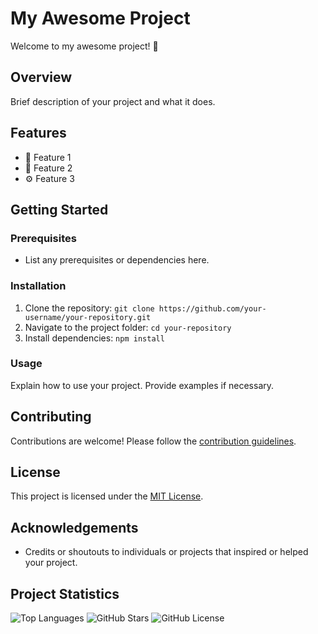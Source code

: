 # My Awesome Project

Welcome to my awesome project! 🚀

## Overview

Brief description of your project and what it does.

## Features

- 🌟 Feature 1
- 🚀 Feature 2
- ⚙️ Feature 3

## Getting Started

### Prerequisites

- List any prerequisites or dependencies here.

### Installation

1. Clone the repository: `git clone https://github.com/your-username/your-repository.git`
2. Navigate to the project folder: `cd your-repository`
3. Install dependencies: `npm install`

### Usage

Explain how to use your project. Provide examples if necessary.

## Contributing

Contributions are welcome! Please follow the [contribution guidelines](CONTRIBUTING.md).

## License

This project is licensed under the [MIT License](LICENSE).

## Acknowledgements

- Credits or shoutouts to individuals or projects that inspired or helped your project.

## Project Statistics

![Top Languages](https://github-readme-stats.vercel.app/api/top-langs/?username=your-username&layout=compact)
![GitHub Stars](https://img.shields.io/github/stars/your-username/your-repository)
![GitHub License](https://img.shields.io/github/license/your-username/your-repository)

